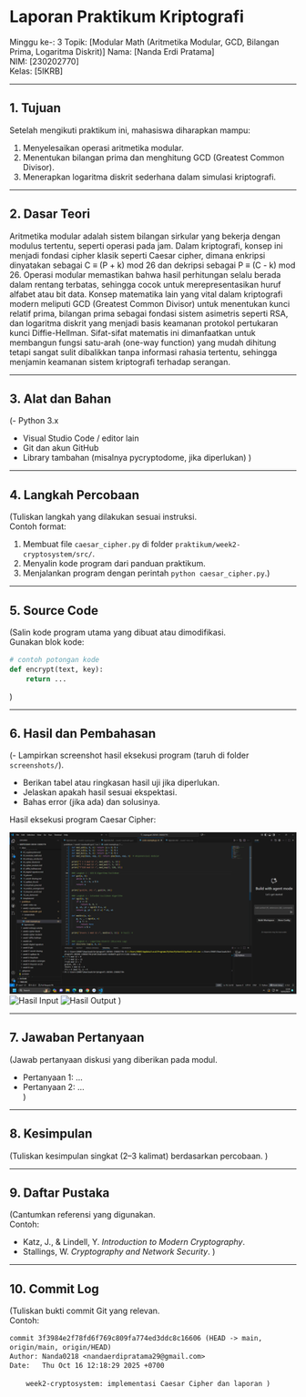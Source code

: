 # Laporan Praktikum Kriptografi
Minggu ke-: 3
Topik: [Modular Math (Aritmetika Modular, GCD, Bilangan Prima, Logaritma Diskrit)]
Nama: [Nanda Erdi Pratama]  
NIM: [230202770]  
Kelas: [5IKRB]  

---

## 1. Tujuan
Setelah mengikuti praktikum ini, mahasiswa diharapkan mampu:  
1. Menyelesaikan operasi aritmetika modular.  
2. Menentukan bilangan prima dan menghitung GCD (Greatest Common Divisor).  
3. Menerapkan logaritma diskrit sederhana dalam simulasi kriptografi.  

---

## 2. Dasar Teori
Aritmetika modular adalah sistem bilangan sirkular yang bekerja dengan modulus tertentu, seperti operasi pada jam. Dalam kriptografi, konsep ini menjadi fondasi cipher klasik seperti Caesar cipher, dimana enkripsi dinyatakan sebagai C ≡ (P + k) mod 26 dan dekripsi sebagai P ≡ (C - k) mod 26. Operasi modular memastikan bahwa hasil perhitungan selalu berada dalam rentang terbatas, sehingga cocok untuk merepresentasikan huruf alfabet atau bit data. Konsep matematika lain yang vital dalam kriptografi modern meliputi GCD (Greatest Common Divisor) untuk menentukan kunci relatif prima, bilangan prima sebagai fondasi sistem asimetris seperti RSA, dan logaritma diskrit yang menjadi basis keamanan protokol pertukaran kunci Diffie-Hellman. Sifat-sifat matematis ini dimanfaatkan untuk membangun fungsi satu-arah (one-way function) yang mudah dihitung tetapi sangat sulit dibalikkan tanpa informasi rahasia tertentu, sehingga menjamin keamanan sistem kriptografi terhadap serangan.

---

## 3. Alat dan Bahan
(- Python 3.x  
- Visual Studio Code / editor lain  
- Git dan akun GitHub  
- Library tambahan (misalnya pycryptodome, jika diperlukan)  )

---

## 4. Langkah Percobaan
(Tuliskan langkah yang dilakukan sesuai instruksi.  
Contoh format:
1. Membuat file `caesar_cipher.py` di folder `praktikum/week2-cryptosystem/src/`.
2. Menyalin kode program dari panduan praktikum.
3. Menjalankan program dengan perintah `python caesar_cipher.py`.)

---

## 5. Source Code
(Salin kode program utama yang dibuat atau dimodifikasi.  
Gunakan blok kode:

```python
# contoh potongan kode
def encrypt(text, key):
    return ...
```
)

---

## 6. Hasil dan Pembahasan
(- Lampirkan screenshot hasil eksekusi program (taruh di folder `screenshots/`).  
- Berikan tabel atau ringkasan hasil uji jika diperlukan.  
- Jelaskan apakah hasil sesuai ekspektasi.  
- Bahas error (jika ada) dan solusinya. 

Hasil eksekusi program Caesar Cipher:

![Hasil Eksekusi](Screenshots/Eksekusi.png)
![Hasil Input](screenshots/input.png)
![Hasil Output](screenshots/output.png)
)

---

## 7. Jawaban Pertanyaan
(Jawab pertanyaan diskusi yang diberikan pada modul.  
- Pertanyaan 1: …  
- Pertanyaan 2: …  
)
---

## 8. Kesimpulan
(Tuliskan kesimpulan singkat (2–3 kalimat) berdasarkan percobaan.  )

---

## 9. Daftar Pustaka
(Cantumkan referensi yang digunakan.  
Contoh:  
- Katz, J., & Lindell, Y. *Introduction to Modern Cryptography*.  
- Stallings, W. *Cryptography and Network Security*.  )

---

## 10. Commit Log
(Tuliskan bukti commit Git yang relevan.  
Contoh:
```
commit 3f3984e2f78fd6f769c809fa774ed3ddc8c16606 (HEAD -> main, origin/main, origin/HEAD)
Author: Nanda0218 <nandaerdipratama29@gmail.com>
Date:   Thu Oct 16 12:18:29 2025 +0700

    week2-cryptosystem: implementasi Caesar Cipher dan laporan )
```
